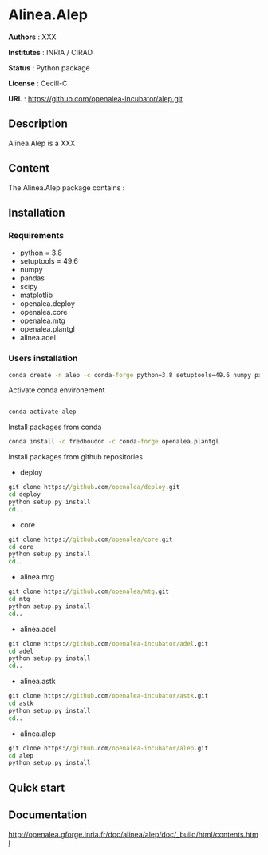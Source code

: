 # Alinea.Alep

**Authors** : XXX

**Institutes** : INRIA / CIRAD

**Status** : Python package

**License** : Cecill-C

**URL** : https://github.com/openalea-incubator/alep.git

## Description

Alinea.Alep is a XXX

## Content

The Alinea.Alep package contains :

## Installation

### Requirements

* python = 3.8
* setuptools = 49.6
* numpy
* pandas
* scipy
* matplotlib
* openalea.deploy
* openalea.core
* openalea.mtg
* openalea.plantgl
* alinea.adel

### Users installation

```cmd
conda create -n alep -c conda-forge python=3.8 setuptools=49.6 numpy pandas scipy matplotlib

```

Activate conda environement

```cmd

conda activate alep
```

Install packages from conda

```cmd
conda install -c fredboudon -c conda-forge openalea.plantgl
```

Install packages from github repositories

* deploy

```cmd
git clone https://github.com/openalea/deploy.git
cd deploy
python setup.py install
cd..
```

* core

```cmd
git clone https://github.com/openalea/core.git
cd core
python setup.py install
cd..
```

* alinea.mtg

```cmd
git clone https://github.com/openalea/mtg.git
cd mtg
python setup.py install
cd..
```

* alinea.adel

```cmd
git clone https://github.com/openalea-incubator/adel.git
cd adel
python setup.py install
cd..
```

* alinea.astk

```cmd
git clone https://github.com/openalea-incubator/astk.git
cd astk
python setup.py install
cd..
```

* alinea.alep

```cmd
git clone https://github.com/openalea-incubator/alep.git
cd alep
python setup.py install
```

## Quick start


## Documentation

http://openalea.gforge.inria.fr/doc/alinea/alep/doc/_build/html/contents.html

